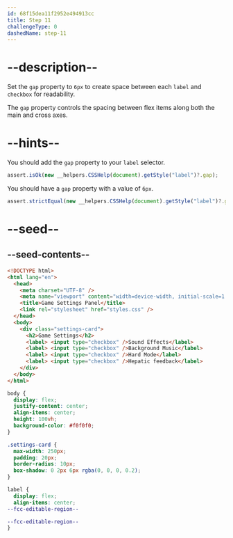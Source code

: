 ```yaml
---
id: 68f15dea11f2952e494913cc
title: Step 11
challengeType: 0
dashedName: step-11
---
```


# --description--

Set the `gap` property to `6px` to create space between each `label` and `checkbox` for readability.

The `gap` property controls the spacing between flex items along both the main and cross axes.

# --hints--

You should add the `gap` property to your `label` selector.

```js
assert.isOk(new __helpers.CSSHelp(document).getStyle("label")?.gap);
```

You should have a `gap` property with a value of `6px`.

```js
assert.strictEqual(new __helpers.CSSHelp(document).getStyle("label")?.gap, "6px");
```

# --seed--

## --seed-contents--

```html
<!DOCTYPE html>
<html lang="en">
  <head>
    <meta charset="UTF-8" />
    <meta name="viewport" content="width=device-width, initial-scale=1.0" />
    <title>Game Settings Panel</title>
    <link rel="stylesheet" href="styles.css" />
  </head>
  <body>
    <div class="settings-card">
      <h2>Game Settings</h2>
      <label> <input type="checkbox" />Sound Effects</label>
      <label> <input type="checkbox" />Background Music</label>
      <label> <input type="checkbox" />Hard Mode</label>
      <label> <input type="checkbox" />Hepatic feedback</label>
    </div>
  </body>
</html>
```

```css
body {
  display: flex;
  justify-content: center;
  align-items: center;
  height: 100vh;
  background-color: #f0f0f0;
}

.settings-card {
  max-width: 250px;
  padding: 20px;
  border-radius: 10px;
  box-shadow: 0 2px 6px rgba(0, 0, 0, 0.2);
}

label {
  display: flex;
  align-items: center;
--fcc-editable-region--

--fcc-editable-region--
}
```
